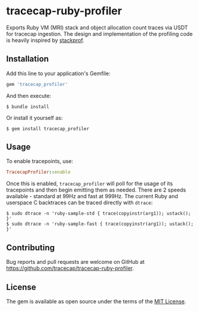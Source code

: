# tracecap-ruby-profiler

Exports Ruby VM (MRI) stack and object allocation count traces via USDT for tracecap ingestion. The design and implementation of the profiling code is heavily inspired by [stackprof](https://github.com/tmm1/stackprof).

## Installation

Add this line to your application's Gemfile:

```ruby
gem 'tracecap_profiler'
```

And then execute:

    $ bundle install

Or install it yourself as:

    $ gem install tracecap_profiler

## Usage

To enable tracepoints, use:
```ruby
TracecapProfiler::enable
```

Once this is enabled, `tracecap_profiler` will poll for the usage of its tracepoints and then begin emitting them as needed. There are 2 speeds available - standard at 99Hz and fast at 999Hz. The current Ruby and userspace C backtraces can be traced directly with `dtrace`:
```
$ sudo dtrace -n 'ruby-sample-std { trace(copyinstr(arg1)); ustack(); }'
$ sudo dtrace -n 'ruby-sample-fast { trace(copyinstr(arg1)); ustack(); }'
```

## Contributing

Bug reports and pull requests are welcome on GitHub at https://github.com/tracecap/tracecap-ruby-profiler.

## License

The gem is available as open source under the terms of the [MIT License](https://opensource.org/licenses/MIT).
